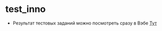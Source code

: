 # test_inno
 
- Результат тестовых заданий можно посмотреть сразу в Вэбе [Тут](https://blmko.github.io/)
